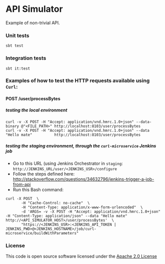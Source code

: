 API Simulator
=============

Example of non-trivial API.

### Unit tests
```
sbt test
```

### Integration tests
```
sbt it:test
```

### Examples of how to test the HTTP requests available using `Curl`:

#### POST /user/processBytes

##### testing the local environment
```
curl -v -X POST -H "Accept: application/vnd.hmrc.1.0+json" --data-binary @"<FILE_PATH>" http://localhost:8103/user/processBytes
curl -v -X POST -H "Accept: application/vnd.hmrc.1.0+json" --data "Hello mate"          http://localhost:8103/user/processBytes
```

##### testing the staging environment, through the `curl-microservice` Jenkins job
- Go to this URL (using Jenkins Orchestrator in `staging`: `http://JENKINS_URL/user/<JENKINS_USR>/configure`
- Follow the steps defined here: http://stackoverflow.com/questions/34632796/jenkins-trigger-a-job-from-api
- Run this Bash command:
```
curl -X POST  \
       -H "Cache-Control: no-cache"  \
       -H "Content-Type: application/x-www-form-urlencoded"  \
       -d 'ARGS= -v -X POST -H "Accept: application/vnd.hmrc.1.0+json" -H "Content-Type: application/json" --data "Hello mate" http://<API_SIMULATOR_HOST>/user/processBytes'  \
       "https://<JENKINS_USR>:<JENKINS_API_TOKEN | JENKINS_PWD>@<JENKINS_HOSTNAME>/job/curl-microservice/buildWithParameters"
```

### License

This code is open source software licensed under the [Apache 2.0 License]("http://www.apache.org/licenses/LICENSE-2.0.html")
